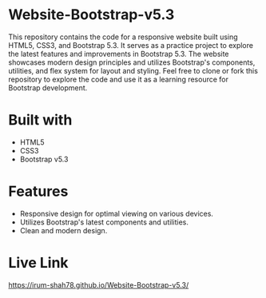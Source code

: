 # Website-Bootstrap-v5.3
This repository contains the code for a responsive website built using HTML5, CSS3, and Bootstrap 5.3. It serves as a practice project to explore the latest features and improvements in Bootstrap 5.3. The website showcases modern design principles and utilizes Bootstrap's components, utilities, and flex system for layout and styling. Feel free to clone or fork this repository to explore the code and use it as a learning resource for Bootstrap development.

# Built with
-  HTML5
-  CSS3
-  Bootstrap v5.3

# Features
-  Responsive design for optimal viewing on various devices.
-  Utilizes Bootstrap's latest components and utilities.
-  Clean and modern design.

# Live Link
https://irum-shah78.github.io/Website-Bootstrap-v5.3/